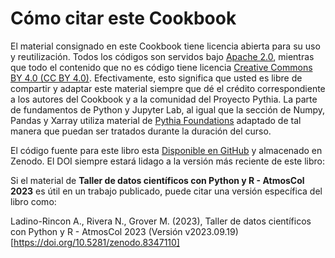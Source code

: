 # Cómo citar este Cookbook

El material consignado en este Cookbook tiene licencia abierta para su uso y reutilización. Todos los códigos son servidos bajo [Apache 2.0](https://www.apache.org/licenses/LICENSE-2.0), mientras que todo el contenido que no es código tiene licencia [Creative Commons BY 4.0 (CC BY 4.0)](https://creativecommons.org/licenses/by/4.0/). Efectivamente, esto significa que usted es libre de compartir y adaptar este material siempre que dé el crédito correspondiente a los autores del Cookbook y a la comunidad del Proyecto Pythia. La parte de fundamentos de Python y Jupyter Lab, al igual que la sección de Numpy, Pandas y Xarray utiliza material de [Pythia Foundations](https://foundations.projectpythia.org/landing-page.html) adaptado de tal manera que puedan ser tratados durante la duración del curso.

El código fuente para este libro esta [Disponible en GitHub](https://github.com/aladinor/Atmoscol2023) y almacenado en Zenodo. El DOI siempre estará lidago a la versión más reciente de este libro: [](https://doi.org/10.5281/zenodo.10015588)

Si el material de **Taller de datos científicos con Python y R - AtmosCol 2023** es útil en un trabajo publicado, puede citar una versión específica del libro como:

Ladino-Rincon A., Rivera N., Grover M. (2023), Taller de datos científicos con Python y R - AtmosCol 2023 (Versión v2023.09.19) [https://doi.org/10.5281/zenodo.8347110]
